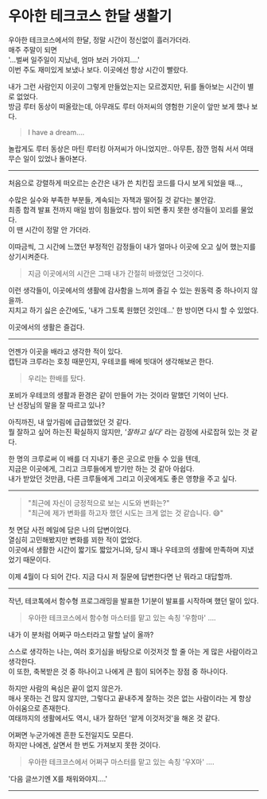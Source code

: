 # 우아한 테크코스 한달 생활기

우아한 테크코스에서의 한달, 정말 시간이 정신없이 흘러가더라.  
매주 주말이 되면  
'…벌써 일주일이 지났네, 엄마 보러 가야지….'  
이번 주도 재미있게 보냈나 보다. 이곳에선 항상 시간이 빨랐다.  


내가 그런 사람인지 이곳이 그렇게 만들었는지는 모르겠지만, 뒤를 돌아보는 시간이 별로 없었다.  
방금 루터 동상이 떠올랐는데, 아무래도 루터 아저씨의 영험한 기운이 앞만 보게 했나 보다.  


> I have a dream….


놀랍게도 루터 동상은 마틴 루터킹 아저씨가 아니었지만..
아무튼, 잠깐 멈춰 서서 여태 무슨 일이 있었나 돌아본다.  
  
---
  
처음으로 강렬하게 떠오르는 순간은 내가 쓴 치킨집 코드를 다시 보게 되었을 때…,  


수많은 실수와 부족한 부분들, 계속되는 자책과 떨어질 것 같다는 불안감.  
최종 합격 발표 전까지 매일 밤이 힘들었다. 밤이 되면 좋지 못한 생각들이 꼬리를 물었다.  
이 땐 시간이 정말 안 가더라.  


이따금씩, 그 시간에 느꼈던 부정적인 감정들이 내가 얼마나 이곳에 오고 싶어 했는지를 상기시켜준다.  


> 지금 이곳에서의 시간은 그때 내가 간절히 바랬었던 그것이다.


이런 생각들이, 이곳에서의 생활에 감사함을 느끼며 즐길 수 있는 원동력 중 하나이지 않을까.  
지치고 하기 싫은 순간에도, '내가 그토록 원했던 것인데…' 한 방이면 다시 할 수 있었다.  


이곳에서의 생활은 즐겁다.  


---


언젠가 이곳을 배라고 생각한 적이 있다.  
캡틴과 크루라는 호칭 때문인지, 우테코를 배에 빗대어 생각해보곤 한다.  


> 우리는 한배를 탔다.  


포비가 우테코의 생활과 환경은 같이 만들어 가는 것이라 말했던 기억이 난다.  
난 선장님의 말을 잘 따르고 있나?  


아직까진, 내 앞가림에 급급했었던 것 같다.  
뭘 잘하고 싶어 하는진 확실하지 않지만, *'잘하고 싶다'* 라는 감정에 사로잡혀 있는 것 같다.  


한 명의 크루로써 이 배를 더 지내기 좋은 곳으로 만들 수 있을 텐데,  
지금은 이곳에게, 그리고 크루들에게 받기만 하는 것 같아 아쉽다.  
내가 받았던 것만큼, 다른 크루들에게 그리고 이곳에게도 좋은 영향을 주고 싶다.  


---


> "최근에 자신이 긍정적으로 보는 시도와 변화는?"  
> "최근에 제가 변화를 하고자 했던 시도는 크게 없는 것 같습니다. 😅"  


첫 면담 사전 메일에 담은 나의 답변이었다.   
열심히 고민해봤지만 변화를 꾀한 적이 없었다.   
이곳에서 생활한 시간이 짧기도 짧았거니와, 당시 꽤나 우테코의 생활에 만족하며 지냈었기 때문이다.   


이제 4월이 다 되어 간다. 지금 다시 저 질문에 답변한다면 난 뭐라고 대답할까.  


---


작년, 테코톡에서 함수형 프로그래밍을 발표한 1기분이 발표를 시작하며 했던 말이 있다.  


> 우아한 테크코스에서 함수형 마스터를 맡고 있는 속칭 '우함마' ….


내가 이 분처럼 어쩌구 마스터라고 말할 날이 올까?  


스스로 생각하는 나는, 여러 호기심을 바탕으로 이것저것 할 줄 아는 게 많은 사람이라고 생각한다.  
이 또한, 축복받은 것 중 하나이고 나에게 큰 힘이 되어주는 장점 중 하나이다.  


하지만 사람의 욕심은 끝이 없지 않은가.  
매사 못하는 건 많지 않지만, 그렇다고 끝내주게 잘하는 것은 없는 사람이라는 게 항상 아쉬움으로 존재한다.  
여태까지의 생활에서도 역시, 내가 잘하던 '얕게 이것저것'을 해온 것 같다.  


어쩌면 누군가에겐 흔한 도전일지도 모른다.  
하지만 나에겐, 살면서 한 번도 가져보지 못한 것이다.  


> 우아한 테크코스에서 어쩌구 마스터를 맡고 있는 속칭 '우X마' ….


'다음 글쓰기엔 X를 채워와야지….'


---

